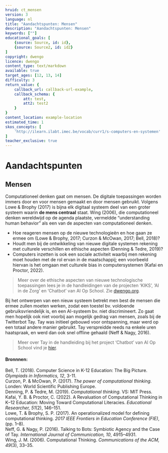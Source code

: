 ```yaml
---
hruid: ct_mensen
version: 3
language: nl
title: "Aandachtspunten: Mensen"
description: "Aandachtspunten: Mensen"
keywords: [""]
educational_goals: [
    {source: Source, id: id}, 
    {source: Source2, id: id2}
]
copyright: dwengo
licence: dwengo
content_type: text/markdown
available: true
target_ages: [12, 13, 14]
difficulty: 3
return_value: {
    callback_url: callback-url-example,
    callback_schema: {
        att: test,
        att2: test2
    }
}
content_location: example-location
estimated_time: 1
skos_concepts: [
    'http://ilearn.ilabt.imec.be/vocab/curr1/s-computers-en-systemen'
]
teacher_exclusive: true
---
```

# Aandachtspunten

## Mensen
Computationeel denken gaat om mensen.  De digitale toepassingen worden immers door en voor mensen gemaakt en door mensen gebruikt. Volgens Lowe & Brophy (2017) is bijna elk digitaal systeem deel van een groter systeem waarin **de mens centraal** staat. Wing (2006), die computationeel denken wereldwijd op de agenda plaatste, vermeldde “understanding human behavior” als een van de aspecten van computationeel denken.

-  Hoe reageren mensen op de nieuwe technologieën en hoe gaan ze ermee om (Lowe & Brophy, 2017; Curzon & McOwan, 2017; Bell, 2018)?<br>
-  Houdt men bij de ontwikkeling van nieuwe digitale systemen rekening met culturele verschillen en ethische aspecten (Denning & Tedre, 2019)?<br>
-  Computers inzetten is ook een sociale activiteit waarbij men rekening moet houden met de rol ervan in de maatschappij; een voorbeeld hiervan is het omgaan met culturele bias in computersystemen (Kafai en Proctor, 2022).

> Meer over de ethische aspecten van nieuwe technologische toepassingen lees je in de handleidingen van de projecten ‘KIKS’, ‘AI in de Zorg’ en ‘Chatbot’ van AI Op School. Zie [dwengo.org](https://dwengo.org "website").

Bij het ontwerpen van een nieuw systeem betrekt men best de mensen die ermee zullen moeten werken, zodat een toestel bv. voldoende gebruiksvriendelijk is, en een AI-systeem bv. niet discrimineert. Zo gaat men hopelijk ook niet voorbij aan mogelijk gedrag van mensen, zoals bij de Twitterbot Tay. Tay was initieel gebouwd voor ontspanning, maar werd op een totaal andere manier gebruikt. Tay verspreidde reeds na enkele uren haatspraak, en werd dan ook snel offline gehaald (Neff & Nagy, 2016).

> Meer over Tay in de handleiding bij het project ‘Chatbot’ van AI Op School vind je [hier](https://www.dwengo.org/chatbot "chatbot").

#### Bronnnen: 
Bell, T. (2018). Computer Science in K-12 Education: The Big Picture. *Olympiads in Informatics, 12*, 3-11.<br>
Curzon, P. & McOwan, P. (2017). *The power of computational thinking.* Londen: World Scientific Publishing Europe.<br>
Denning, P. & Tedre, M. (2019). *Computational thinking.* VS: MIT Press.<br>
Kafai, Y. B. & Proctor, C. (2022). A Revaluation of Computational Thinking in K–12 Education: Moving Toward Computational Literacies. *Educational Researcher, 51*(2),
146–151.<br>
Lowe, T. & Brophy, S. P. (2017). An operationalized model for defining computational thinking. *2017 IEEE Frontiers in Education Conference (FIE)*, (pp. 1–8).<br>
Neff, G. & Nagy, P. (2016). Talking to Bots: Symbiotic Agency and the Case of Tay. *International Journal of Communication, 10*, 4915–4931.<br>
Wing, J. M. (2006). Computational Thinking. *Communications of the ACM, 49*(3), 33–35.
